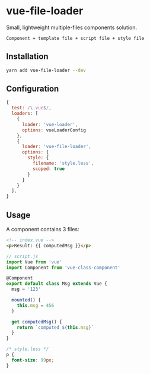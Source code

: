 # vue-file-loader

Small, lightweight multiple-files components solution.

`Component = template file + script file + style file`

## Installation

```bash
yarn add vue-file-loader --dev
```

## Configuration

```js
{
  test: /\.vue$/,
  loaders: [
    {
      loader: 'vue-loader',
      options: vueLoaderConfig
    },
    {
      loader: 'vue-file-loader',
      options: {
        style: {
          filename: 'style.less',
          scoped: true
        }
      }
    }
  ],
}
```

## Usage

A component contains 3 files:

```html
<!-- index.vue -->
<p>Result: {{ computedMsg }}</p>
```

```js
// script.js
import Vue from 'vue'
import Component from 'vue-class-component'

@Component
export default class Msg extends Vue {
  msg = '123'

  mounted() {
    this.msg = 456
  }

  get computedMsg() {
    return `computed ${this.msg}`
  }
}
```

```css
/* style.less */
p {
  font-size: 99px;
}
```
